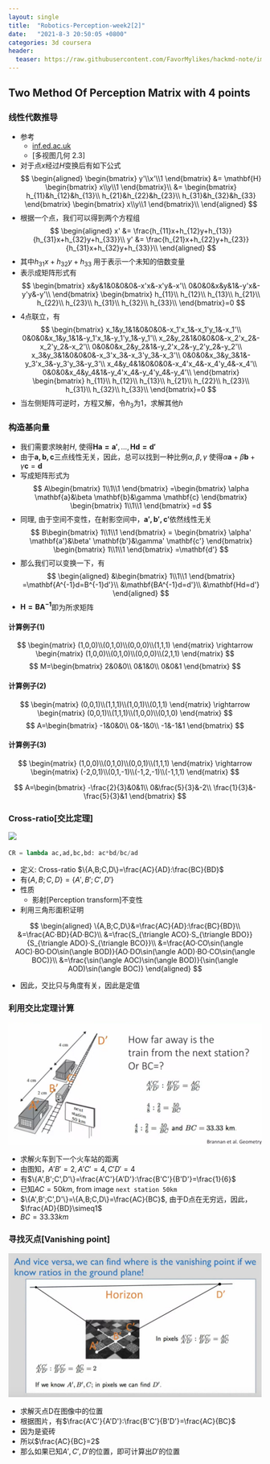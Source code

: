 ```yaml
---
layout: single
title:  "Robotics-Perception-week2[2]"
date:   "2021-8-3 20:50:05 +0800"
categories: 3d coursera
header:
  teaser: https://raw.githubusercontent.com/FavorMylikes/hackmd-note/img/img20210802180508.png
---
```


## Two Method Of Perception Matrix with 4 points

### 线性代数推导

- 参考
  - [inf.ed.ac.uk](https://homepages.inf.ed.ac.uk/rbf/CVonline/LOCAL_COPIES/EPSRC_SSAZ/node11.html)
  - [多视图几何 2.3]
- 对于点$x$经过$H$变换后有如下公式
$$
\begin{aligned}
    \begin{bmatrix}
        y'\\x'\\1
    \end{bmatrix}
    &=
    \mathbf{H}
    \begin{bmatrix}
        x\\y\\1
    \end{bmatrix}\\
    &=
    \begin{bmatrix}
        h_{11}&h_{12}&h_{13}\\
        h_{21}&h_{22}&h_{23}\\
        h_{31}&h_{32}&h_{33}
    \end{bmatrix}
    \begin{bmatrix}
        x\\y\\1
    \end{bmatrix}\\
\end{aligned}
$$
- 根据一个点，我们可以得到两个方程组
$$
\begin{aligned}
    x' &= \frac{h_{11}x+h_{12}y+h_{13}}{h_{31}x+h_{32}y+h_{33}}\\
    y' &= \frac{h_{21}x+h_{22}y+h_{23}}{h_{31}x+h_{32}y+h_{33}}\\
\end{aligned}
$$
- 其中$h_{31}x+h_{32}y+h_{33}$ 用于表示一个未知的倍数变量
- 表示成矩阵形式有
$$
\begin{bmatrix}
    x&y&1&0&0&0&-x'x&-x'y&-x'\\
    0&0&0&x&y&1&-y'x&-y'y&-y'\\
\end{bmatrix}
\begin{bmatrix}
    h_{11}\\
    h_{12}\\
    h_{13}\\
    h_{21}\\
    h_{22}\\
    h_{23}\\
    h_{31}\\
    h_{32}\\
    h_{33}\\
\end{bmatrix}=0
$$
- 4点联立，有
$$
\begin{bmatrix}
    x_1&y_1&1&0&0&0&-x_1'x_1&-x_1'y_1&-x_1'\\
    0&0&0&x_1&y_1&1&-y_1'x_1&-y_1'y_1&-y_1'\\
    x_2&y_2&1&0&0&0&-x_2'x_2&-x_2'y_2&-x_2'\\
    0&0&0&x_2&y_2&1&-y_2'x_2&-y_2'y_2&-y_2'\\
    x_3&y_3&1&0&0&0&-x_3'x_3&-x_3'y_3&-x_3'\\
    0&0&0&x_3&y_3&1&-y_3'x_3&-y_3'y_3&-y_3'\\
    x_4&y_4&1&0&0&0&-x_4'x_4&-x_4'y_4&-x_4'\\
    0&0&0&x_4&y_4&1&-y_4'x_4&-y_4'y_4&-y_4'\\
\end{bmatrix}
\begin{bmatrix}
    h_{11}\\
    h_{12}\\
    h_{13}\\
    h_{21}\\
    h_{22}\\
    h_{23}\\
    h_{31}\\
    h_{32}\\
    h_{33}\\
\end{bmatrix}=0
$$
- 当左侧矩阵可逆时，方程又解，令$h_3$为1，求解其他$h$

### 构造基向量

- 我们需要求映射$H$, 使得$\mathbf{Ha=a'},\dotsc, \mathbf{Hd=d'}$
- 由于$\mathbf{a,b,c}$三点线性无关，因此，总可以找到一种比例$\alpha, \beta, \gamma$ 使得$\alpha \mathbf{a} + \beta \mathbf{b} + \gamma \mathbf{c} = \mathbf{d}$
- 写成矩阵形式为
$$
A\begin{bmatrix}
    1\\1\\1
\end{bmatrix}
=\begin{bmatrix}
    \alpha \mathbf{a}&\beta \mathbf{b}&\gamma \mathbf{c}
\end{bmatrix}
\begin{bmatrix}
    1\\1\\1
\end{bmatrix}
=d
$$
- 同理, 由于空间不变性，在射影空间中，$\mathbf{a',b',c'}$依然线性无关
$$
B\begin{bmatrix}
    1\\1\\1
\end{bmatrix}
=
\begin{bmatrix}
    \alpha' \mathbf{a'}&\beta' \mathbf{b'}&\gamma' \mathbf{c'}
\end{bmatrix}
\begin{bmatrix}
    1\\1\\1
\end{bmatrix}
=\mathbf{d'}
$$
- 那么我们可以变换一下，有
$$
\begin{aligned}
&\begin{bmatrix}
    1\\1\\1
\end{bmatrix}
=\mathbf{A^{-1}d=B^{-1}d'}\\
&\mathbf{BA^{-1}d=d'}\\
&\mathbf{Hd=d'}
\end{aligned}
$$
- $\mathbf{H=BA^{-1}}$即为所求矩阵

#### 计算例子(1)

$$
\begin{matrix}
    (1,0,0)\\(0,1,0)\\(0,0,0)\\(1,1,1)
\end{matrix}
\rightarrow
\begin{matrix}
    (1,0,0)\\(0,1,0)\\(0,0,0)\\(2,1,1)
\end{matrix}
$$
$$
M=\begin{bmatrix}
    2&0&0\\
    0&1&0\\
    0&0&1
\end{bmatrix}
$$

#### 计算例子(2)

$$
\begin{matrix}
    (0,0,1)\\(1,1,1)\\(1,0,1)\\(0,1,1)
\end{matrix}
\rightarrow
\begin{matrix}
    (0,0,1)\\(1,1,1)\\(1,0,0)\\(0,1,0)
\end{matrix}
$$
$$
A=\begin{bmatrix}
    -1&0&0\\
    0&-1&0\\
    -1&-1&1
\end{bmatrix}
$$

#### 计算例子(3)

$$
\begin{matrix}
    (1,0,0)\\(0,1,0)\\(0,0,1)\\(1,1,1)
\end{matrix}
\rightarrow
\begin{matrix}
    (-2,0,1)\\(0,1,-1)\\(-1,2,-1)\\(-1,1,1)
\end{matrix}
$$

$$
A=\begin{bmatrix}
    -\frac{2}{3}&0&1\\
    0&\frac{5}{3}&-2\\
    \frac{1}{3}&-\frac{5}{3}&1
\end{bmatrix}
$$

### Cross-ratio[交比定理]

<img src="https://upload.wikimedia.org/wikipedia/commons/9/94/Projection_geometry.svg"/>

```python
CR = lambda ac,ad,bc,bd: ac*bd/bc/ad
```

- 定义: Cross-ratio $\{A,B;C,D\}=\frac{AC}{AD}:\frac{BC}{BD}$
- 有$\{A,B;C,D\} = \{A',B';C',D'\}$
- 性质
  - 影射[Perception transform]不变性
- 利用三角形面积证明

$$
\begin{aligned}
    \{A,B;C,D\}&=\frac{AC}{AD}:\frac{BC}{BD}\\
    &=\frac{AC·BD}{AD·BC}\\
    &=\frac{S_{\triangle ACO}·S_{\triangle BDO}}{S_{\triangle ADO}·S_{\triangle BCO}}\\
    &=\frac{AO·CO\sin(\angle AOC)·BO·DO\sin(\angle BOD)}{AO·DO\sin(\angle AOD)·BO·CO\sin(\angle BOC)}\\
    &=\frac{\sin(\angle AOC)\sin(\angle BOD)}{\sin(\angle AOD)\sin(\angle BOC)}
\end{aligned}
$$

- 因此，交比只与角度有关，因此是定值

### 利用交比定理计算

<img src="https://raw.githubusercontent.com/FavorMylikes/hackmd-note/img/img20210803230153.png" alt="20210803230153">

- 求解火车到下一个火车站的距离
- 由图知，$A'B'=2,A'C'=4,C'D'=4$
- 有$\{A',B';C',D'\}=\frac{A'C'}{A'D'}:\frac{B'C'}{B'D'}=\frac{1}{6}$
- 已知$AC=50km$, from image `next station 50km`
- $\{A',B';C',D'\}=\{A,B;C,D\}=\frac{AC}{BC}$, 由于D点在无穷远，因此，$\frac{AD}{BD}\simeq1$
- $BC=33.33km$

### 寻找灭点[Vanishing point]

<img src="https://raw.githubusercontent.com/FavorMylikes/hackmd-note/img/img20210803231138.png" alt="20210803231138">

- 求解灭点D在图像中的位置
- 根据图片，有$\frac{A'C'}{A'D'}:\frac{B'C'}{B'D'}=\frac{AC}{BC}$
- 因为是瓷砖
- 所以$\frac{AC}{BC}=2$
- 那么如果已知$A',C',D'$的位置，即可计算出$D'$的位置
